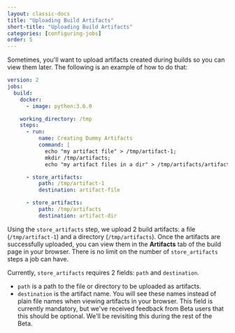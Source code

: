 ```yaml
---
layout: classic-docs
title: "Uploading Build Artifacts"
short-title: "Uploading Build Artifacts"
categories: [configuring-jobs]
order: 5
---
```


Sometimes, you'll want to upload artifacts created during builds so you can view them later. The following is an example of how to do that:

```YAML
version: 2
jobs:
  build:
    docker:
      - image: python:3.6.0

    working_directory: /tmp
    steps:
      - run:
          name: Creating Dummy Artifacts
          command: |
            echo "my artifact file" > /tmp/artifact-1;
            mkdir /tmp/artifacts;
            echo "my artifact files in a dir" > /tmp/artifacts/artifact-2;

      - store_artifacts:
          path: /tmp/artifact-1
          destination: artifact-file

      - store_artifacts:
          path: /tmp/artifacts
          destination: artifact-dir
```

Using the `store_artifacts` step, we upload 2 build artifacts: a file (`/tmp/artifact-1`) and a directory (`/tmp/artifacts`). Once the artifacts are successfully uploaded, you can view them in the **Artifacts** tab of the build page in your browser. There is no limit on the  number of `store_artifacts` steps a job can have.

Currently, `store_artifacts` requires 2 fields: `path` and `destination`.

  - `path` is a path to the file or directory to be uploaded as artifacts.
  - `destination` is the artifact name. You will see these names instead of plain file names when viewing artifacts in your browser. This field is currently mandatory, but we've received feedback from Beta users that this should be optional. We'll be revisiting this during the rest of the Beta.
